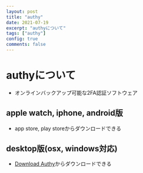 ```yaml
---
layout: post
title: "authy"
date: 2021-07-19
excerpt: "authyについて"
tags: ["authy"]
config: true
comments: false
---
```


# authyについて
 - オンラインバックアップ可能な2FA認証ソフトウェア

## apple watch, iphone, android版
 - app store, play storeからダウンロードできる

## desktop版(osx, windows対応)
 - [Download Authy](https://authy.com/download/)からダウンロードできる
